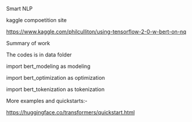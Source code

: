 Smart NLP


kaggle compoetition site 

https://www.kaggle.com/philculliton/using-tensorflow-2-0-w-bert-on-nq


Summary of work 

The codes is in data folder

import bert_modeling as modeling

import bert_optimization as optimization

import bert_tokenization as tokenization



More examples and quickstarts:-

https://huggingface.co/transformers/quickstart.html





